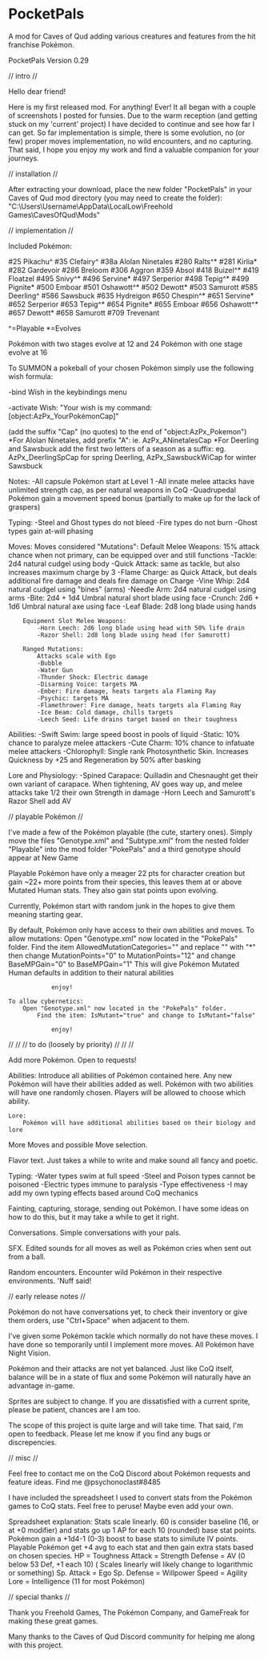 # PocketPals
A mod for Caves of Qud adding various creatures and features from the hit franchise Pokémon.

PocketPals Version 0.29


// intro //

Hello dear friend!

Here is my first released mod. For anything! Ever!
It all began with a couple of screenshots I posted for funsies. Due to the warm reception (and getting stuck on my 'current' project) I have decided to continue and see how far I can get.
So far implementation is simple, there is some evolution, no (or few) proper moves implementation, no wild encounters, and no capturing.
That said, I hope you enjoy my work and find a valuable companion for your journeys.


// installation //

After extracting your download, place the new folder "PocketPals" in your Caves of Qud mod directory (you may need to create the folder):
"C:\Users\Username\AppData\LocalLow\Freehold Games\CavesOfQud\Mods\"


// implementation //

Included Pokémon:

#25 Pikachu^
#35 Clefairy^
#38a Alolan Ninetales
#280 Ralts^*
#281 Kirlia*
#282 Gardevoir
#286 Breloom
#306 Aggron
#359 Absol
#418 Buizel^*
#419 Floatzel
#495 Snivy^*
#496 Servine*
#497 Serperior
#498 Tepig^*
#499 Pignite*
#500 Emboar
#501 Oshawott^*
#502 Dewott*
#503 Samurott
#585 Deerling^
#586 Sawsbuck
#635 Hydreigon
#650 Chespin^*
#651 Servine*
#652 Serperior
#653 Tepig^*
#654 Pignite*
#655 Emboar
#656 Oshawott^*
#657 Dewott*
#658 Samurott
#709 Trevenant

^=Playable
*=Evolves

Pokémon with two stages evolve at 12 and 24
Pokémon with one stage evolve at 16

To SUMMON a pokeball of your chosen Pokémon simply use the following wish formula:

-bind Wish in the keybindings menu

-activate Wish:
"Your wish is my command:
[object:AzPx_YourPokémonCap]"

(add the suffix "Cap" (no quotes) to the end of "object:AzPx_Pokemon")
	*For Alolan Ninetales, add prefix "A": ie. AzPx_ANinetalesCap
	*For Deerling and Sawsbuck add the first two letters of a season as a suffix: eg. AzPx_DeerlingSpCap for spring Deerling, AzPx_SawsbuckWiCap for winter Sawsbuck

Notes: 
	-All capsule Pokémon start at Level 1
	-All innate melee attacks have unlimited strength cap, as per natural weapons in CoQ
	-Quadrupedal Pokémon gain a movement speed bonus (partially to make up for the lack of graspers)
	
Typing:
	-Steel and Ghost types do not bleed
	-Fire types do not burn
	-Ghost types gain at-will phasing

Moves:
	Moves considered "Mutations":
		Default Melee Weapons:
		15% attack chance when not primary, can be equipped over and still functions
			-Tackle: 2d4 natural cudgel using body
			-Quick Attack: same as tackle, but also increases maximum charge by 3
			-Flame Charge: as Quick Attack, but deals additional fire damage and deals fire damage on Charge
			-Vine Whip: 2d4 natural cudgel using "bines" (arms)
			-Needle Arm: 2d4 natural cudgel using arms
			-Bite: 2d4 + 1d4 Umbral natural short blade using face
			-Crunch: 2d6 + 1d6 Umbral natural axe using face
			-Leaf Blade: 2d8 long blade using hands
		
		Equipment Slot Melee Weapons:
			-Horn Leech: 2d6 long blade using head with 50% life drain
			-Razor Shell: 2d8 long blade using head (for Samurott)
			
		Ranged Mutations:
			Attacks scale with Ego
			-Bubble
			-Water Gun
			-Thunder Shock: Electric damage
			-Disarming Voice: targets MA
			-Ember: Fire damage, heats targets ala Flaming Ray
			-Psychic: targets MA
			-Flamethrower: Fire damage, heats targets ala Flaming Ray
			-Ice Beam: Cold damage, chills targets
			-Leech Seed: Life drains target based on their toughness
	

Abilities:
	-Swift Swim: large speed boost in pools of liquid
	-Static: 10% chance to paralyze melee attackers
	-Cute Charm: 10% chance to infatuate melee attackers
	-Chlorophyll: Single rank Photosynthetic Skin. Increases Quickness by +25 and Regeneration by 50% after basking

Lore and Physiology:
	-Spined Carapace: Quilladin and Chesnaught get their own variant of carapace. When tightening, AV goes way up, and melee attacks take 1/2 their own Strength in damage
	-Horn Leech and Samurott's Razor Shell add AV
	
	
// playable Pokémon //

I've made a few of the Pokémon playable (the cute, startery ones).
Simply move the files "Genotype.xml" and "Subtype.xml" from the nested folder "Playable" into the mod folder "PokePals" and a third genotype should appear at New Game

Playable Pokémon have only a meager 22 pts for character creation but gain ~22+ more points from their species, this leaves them at or above Mutated Human stats. They also gain stat points upon evolving.

Currently, Pokémon start with random junk in the hopes to give them meaning starting gear.

By default, Pokémon only have access to their own abilities and moves.
	To allow mutations:
		Open "Genotype.xml" now located in the "PokePals" folder.
			Find the item AllowedMutationCategories="" and replace "" with "*" then change MutationPoints="0" to MutationPoints="12" and change BaseMPGain="0" to BaseMPGain="1"
				This will give Pokémon Mutated Human defaults in addition to their natural abilities
				
				enjoy!
				
	To allow cybernetics:
		Open "Genotype.xml" now located in the "PokePals" folder.
			Find the item: IsMutant="true" and change to IsMutant="false"
			
				enjoy!
			
			
//							   //
// to do (loosely by priority) //
//							   //

Add more Pokémon. Open to requests!

Abilities:
	Introduce all abilities of Pokémon contained here. Any new Pokémon will have their abilities added as well. Pokémon with two abilities will have one randomly chosen. Players will be allowed to choose which ability.
			
	Lore:
		Pokémon will have additional abilities based on their biology and lore
	
More Moves and possible Move selection.

Flavor text. Just takes a while to write and make sound all fancy and poetic.

Typing:
	-Water types swim at full speed
	-Steel and Poison types cannot be poisoned
	-Electric types immune to paralysis
	-Type effectiveness
	-I may add my own typing effects based around CoQ mechanics
	
Fainting, capturing, storage, sending out Pokémon. I have some ideas on how to do this, but it may take a while to get it right.

Conversations. Simple conversations with your pals.

SFX. Edited sounds for all moves as well as Pokémon cries when sent out from a ball.

Random encounters. Encounter wild Pokémon in their respective environments. 'Nuff said!


// early release notes //

Pokémon do not have conversations yet, to check their inventory or give them orders, use "Ctrl+Space" when adjacent to them.

I've given some Pokémon tackle which normally do not have these moves. I have done so temporarily until I implement more moves. All Pokémon have Night Vision.

Pokémon and their attacks are not yet balanced. Just like CoQ itself, balance will be in a state of flux and some Pokémon will naturally have an advantage in-game.

Sprites are subject to change. If you are dissatisfied with a current sprite, please be patient, chances are I am too.

The scope of this project is quite large and will take time. That said, I'm open to feedback. Please let me know if you find any bugs or discrepencies.


// misc //


Feel free to contact me on the CoQ Discord about Pokémon requests and feature ideas. Find me @psychonoclast#8485

I have included the spreadsheet I used to convert stats from the Pokémon games to CoQ stats. Feel free to peruse! Maybe even add your own.

Spreadsheet explanation:
Stats scale linearly. 60 is consider baseline (16, or at +0 modifier) and stats go up 1 AP for each 10 (rounded) base stat points. Pokémon gain a +1d4-1 (0-3) boost to base stats to similute IV points. Playable Pokémon get +4 avg to each stat and then gain extra stats based on chosen species.
HP = Toughness
Attack = Strength
Defense = AV (0 below 53 Def, +1 each 10) ( Scales linearly will likely change to logarithmic or something)
Sp. Attack = Ego
Sp. Defense = Willpower
Speed = Agility
Lore = Intelligence (11 for most Pokémon)


// special thanks //

Thank you Freehold Games, The Pokémon Company, and GameFreak for making these great games.

Many thanks to the Caves of Qud Discord community for helping me along with this project.
